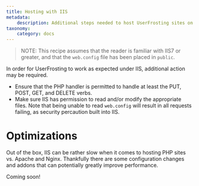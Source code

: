 ```yaml
---
title: Hosting with IIS
metadata:
    description: Additional steps needed to host UserFrosting sites on IIS.
taxonomy:
    category: docs
---
```


>NOTE: This recipe assumes that the reader is familiar with IIS7 or greater, and that the `web.config` file has been placed in `public`.

In order for UserFrosting to work as expected under IIS, additional action may be required.

* Ensure that the PHP handler is permitted to handle at least the PUT, POST, GET, and DELETE verbs.
* Make sure IIS has permission to read and/or modify the appropriate files. Note that being unable to read `web.config` will result in all requests failing, as security percaution built into IIS.

# Optimizations
Out of the box, IIS can be rather slow when it comes to hosting PHP sites vs. Apache and Nginx. Thankfully there are some configuration changes and addons that can potentially greatly improve performance.

Coming soon!
